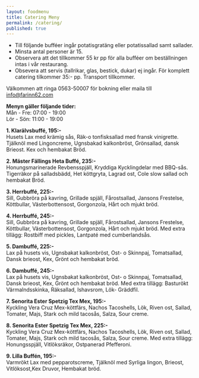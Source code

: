 ```yaml
---
layout: foodmenu
title: Catering Meny
permalink: /catering/
published: true
---
```


* Till följande bufféer ingår potatisgratäng eller potatissallad samt sallader.
* Minsta antal personer är 15.
* Observera att det tillkommer 55 kr pp för alla bufféer om beställningen intas i vår restaurang. 
* Obsevera att servis (tallrikar, glas, bestick, dukar) ej ingår. För komplett catering tilkommer 35:- pp.
  Transport tillkommer.

Välkommen att ringa 0563-50007 för bokning eller maila till info@farinn62.com

__Menyn gäller följande tider:__  
Mån - Fre: 07:00 - 19:00  
Lör - Sön: 11:00 - 19:00

__1. Klarälvsbuffé, 195:-__    
Husets Lax med krämig sås, Räk-o tonfisksallad med fransk vinigrette. Tjälknöl med Lingoncreme, Ugnsbakad kalkonbröst, Grönsallad, dansk Brieost. Kex och hembakat Bröd.

__2. Mäster Fällings Heta Buffé, 235:-__  
Honungsmarinerade Revbensspjäll, Kryddiga Kycklingdelar med BBQ-sås. Tigerräkor på salladsbädd, Het köttgryta, Lagrad ost, Cole slow sallad och hembakat Bröd.

__3. Herrbuffé, 225:-__  
Sill, Gubbröra på kavring, Grillade spjäll, Fårostsallad, Jansons Frestelse, Köttbullar, Västerbottensost, Gorgonzola, Hårt och mjukt bröd.

__4. Herrbuffé, 245:-__  
Sill, Gubbröra på kavring, Grillade spjäll, Fårostsallad, Jansons Frestelse, Köttbullar, Västerbottensost, Gorgonzola, Hårt och mjukt bröd. 
Med extra tillägg: Rostbiff med pickles, Lantpaté med cumberlandsås.

__5. Dambuffé, 225:-__  
Lax på husets vis, Ugnsbakat kalkonbröst, Ost- o Skinnpaj, Tomatsallad, Dansk brieost, Kex, Grönt och hembakat bröd.

__6. Dambuffé, 245:-__  
Lax på husets vis, Ugnsbakat kalkonbröst, Ost- o Skinnpaj, Tomatsallad, Dansk brieost, Kex, Grönt och hembakat bröd. 
Med extra tillägg: Basturökt Värmalndsskinka, Räksallad, Ishavsrom, Lök- Gräddfil.

__7. Senorita Ester Spetzig Tex Mex, 195:-__  
Kyckling Vera Cruz Mex-köttfärs, Nachos Tacoshells, Lök, Riven ost, Sallad, Tomater, Majs, Stark och mild tacosås, Salza, Sour creme.

__8. Senorita Ester Spetzig Tex Mex, 225:-__  
Kyckling Vera Cruz Mex-köttfärs, Nachos Tacoshells, Lök, Riven ost, Sallad, Tomater, Majs, Stark och mild tacosås, Salza, Sour creme. 
Med extra tillägg: Honungsspjäll, Vitlöksräkor, Ostpanerad Pfefferoni.

__9. Lilla Buffén, 195:-__  
Varmrökt Lax med pepparotscreme, Tjälknöl med Syrliga lingon, Brieost, Vitlöksost,Kex Druvor, Hembakat bröd.
